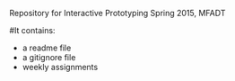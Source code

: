 Repository for Interactive Prototyping Spring 2015, MFADT

#It contains:

- a readme file
- a gitignore file
- weekly assignments